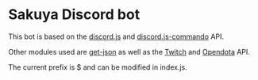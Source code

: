 # Sakuya Discord bot

This bot is based on the [discord.js](https://discord.js.org) and [discord.js-commando](https://github.com/Gawdl3y/discord.js-commando) API.

Other modules used are [get-json](https://www.npmjs.com/package/get-json) as well as the [Twitch](https://dev.twitch.tv/docs) and [Opendota](https://docs.opendota.com) API.

The current prefix is $ and can be modified in index.js.

